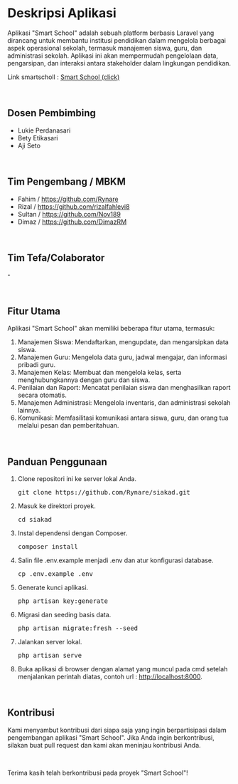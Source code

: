 <h1>Deskripsi Aplikasi</h1>
    <p>Aplikasi "Smart School" adalah sebuah platform berbasis Laravel yang dirancang untuk membantu institusi pendidikan dalam mengelola berbagai aspek operasional sekolah, termasuk manajemen siswa, guru, dan administrasi sekolah. Aplikasi ini akan mempermudah pengelolaan data, pengarsipan, dan interaksi antara stakeholder dalam lingkungan pendidikan.</p>
    <p>Link smartscholl : <a href="https://e-digitaledu.id/" target="_blank">Smart School (click)</a></p>
    <br>
    <h2>Dosen Pembimbing</h2>
    <ul>
        <li>Lukie Perdanasari</li>
        <li>Bety Etikasari</li>
        <li>Aji Seto</li>
    </ul>
    <br>
    <h2>Tim Pengembang / MBKM</h2>
    <ul>
        <li>Fahim / <a href="https://github.com/Rynare">https://github.com/Rynare</a></li>
        <li>Rizal / <a href="https://github.com/rizalfahlevi8">https://github.com/rizalfahlevi8</a></li>
        <li>Sultan / <a href="https://github.com/Nov189">https://github.com/Nov189</a></li>
        <li>Dimaz / <a href="https://github.com/DimazRM">https://github.com/DimazRM</a></li>
    </ul>
    <br>
    <h2>Tim Tefa/Colaborator</h2>
    <p>-</p>
    <br>
    <h2>Fitur Utama</h2>
    <p>Aplikasi "Smart School" akan memiliki beberapa fitur utama, termasuk:</p>
    <ol>
        <li>Manajemen Siswa: Mendaftarkan, mengupdate, dan mengarsipkan data siswa.</li>
        <li>Manajemen Guru: Mengelola data guru, jadwal mengajar, dan informasi pribadi guru.</li>
        <li>Manajemen Kelas: Membuat dan mengelola kelas, serta menghubungkannya dengan guru dan siswa.</li>
        <li>Penilaian dan Raport: Mencatat penilaian siswa dan menghasilkan raport secara otomatis.</li>
        <li>Manajemen Administrasi: Mengelola inventaris, dan administrasi sekolah lainnya.</li>
        <li>Komunikasi: Memfasilitasi komunikasi antara siswa, guru, dan orang tua melalui pesan dan pemberitahuan.</li>
    </ol>
    <br>
    <h2>Panduan Penggunaan</h2>
    <ol>
        <li>Clone repositori ini ke server lokal Anda.
            <pre>git clone https://github.com/Rynare/siakad.git</pre>
        </li>
        <li>Masuk ke direktori proyek.
            <pre>cd siakad</pre>
        </li>
        <li>Instal dependensi dengan Composer.
            <pre>composer install</pre>
        </li>
        <li>Salin file .env.example menjadi .env dan atur konfigurasi database.
            <pre>cp .env.example .env</pre>
        </li>
        <li>Generate kunci aplikasi.
            <pre>php artisan key:generate</pre>
        </li>
        <li>Migrasi dan seeding basis data.
            <pre>php artisan migrate:fresh --seed</pre>
        </li>
        <li>Jalankan server lokal.
            <pre>php artisan serve</pre>
        </li>
        <li>Buka aplikasi di browser dengan alamat yang muncul pada cmd setelah menjalankan perintah diatas, contoh url : <a href="http://localhost:8000">http://localhost:8000</a>.</li>
    </ol>
    <br>
    <h2>Kontribusi</h2>
    <p>Kami menyambut kontribusi dari siapa saja yang ingin berpartisipasi dalam pengembangan aplikasi "Smart School". Jika Anda ingin berkontribusi, silakan buat pull request dan kami akan meninjau kontribusi Anda.</p>
    <br>
    <p>Terima kasih telah berkontribusi pada proyek "Smart School"!</p>
